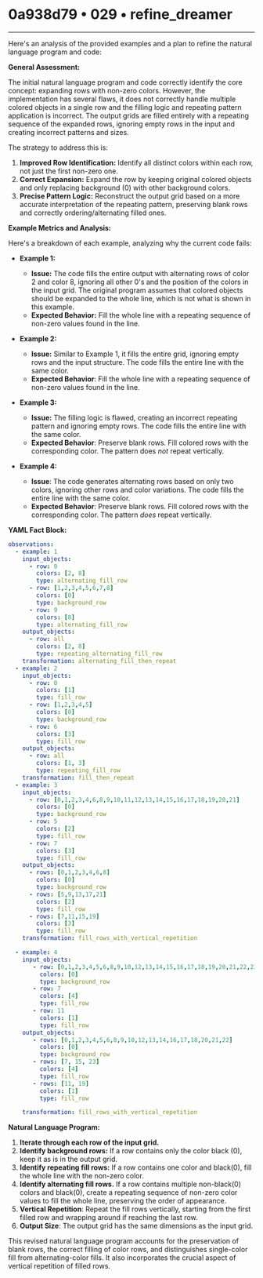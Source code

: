 # 0a938d79 • 029 • refine_dreamer

---
Here's an analysis of the provided examples and a plan to refine the natural language program and code:

**General Assessment:**

The initial natural language program and code correctly identify the core concept: expanding rows with non-zero colors. However, the implementation has several flaws, it does not correctly handle multiple colored objects in a single row and the filling logic and repeating pattern application is incorrect. The output grids are filled entirely with a repeating sequence of the expanded rows, ignoring empty rows in the input and creating incorrect patterns and sizes.

The strategy to address this is:

1.  **Improved Row Identification:** Identify all distinct colors within each row, not just the first non-zero one.
2.  **Correct Expansion:** Expand the row by keeping original colored objects and only replacing background (0) with other background colors.
3.  **Precise Pattern Logic:** Reconstruct the output grid based on a more accurate interpretation of the repeating pattern, preserving blank rows and correctly ordering/alternating filled ones.

**Example Metrics and Analysis:**

Here's a breakdown of each example, analyzing why the current code fails:

*   **Example 1:**
    *   **Issue:** The code fills the entire output with alternating rows of color 2 and color 8, ignoring all other 0's and the position of the colors in the input grid. The original program assumes that colored objects should be expanded to the whole line, which is not what is shown in this example.
    *   **Expected Behavior:** Fill the whole line with a repeating sequence of non-zero values found in the line.

*   **Example 2:**
    *   **Issue:** Similar to Example 1, it fills the entire grid, ignoring empty rows and the input structure. The code fills the entire line with the same color.
    *   **Expected Behavior**: Fill the whole line with a repeating sequence of non-zero values found in the line.

*   **Example 3:**
    *   **Issue:** The filling logic is flawed, creating an incorrect repeating pattern and ignoring empty rows. The code fills the entire line with the same color.
    *   **Expected Behavior**: Preserve blank rows. Fill colored rows with the corresponding color. The pattern does *not* repeat vertically.

*   **Example 4:**
    *   **Issue**: The code generates alternating rows based on only two colors, ignoring other rows and color variations. The code fills the entire line with the same color.
    *   **Expected Behavior**: Preserve blank rows. Fill colored rows with the corresponding color. The pattern *does* repeat vertically.

**YAML Fact Block:**

```yaml
observations:
  - example: 1
    input_objects:
      - row: 0
        colors: [2, 8]
        type: alternating_fill_row
      - row: [1,2,3,4,5,6,7,8]
        colors: [0]
        type: background_row
      - row: 9
        colors: [8]
        type: alternating_fill_row
    output_objects:
      - row: all
        colors: [2, 8]
        type: repeating_alternating_fill_row
    transformation: alternating_fill_then_repeat
  - example: 2
    input_objects:
      - row: 0
        colors: [1]
        type: fill_row
      - row: [1,2,3,4,5]
        colors: [0]
        type: background_row
      - row: 6
        colors: [3]
        type: fill_row
    output_objects:
      - row: all
        colors: [1, 3]
        type: repeating_fill_row
    transformation: fill_then_repeat
  - example: 3
    input_objects:
      - row: [0,1,2,3,4,6,8,9,10,11,12,13,14,15,16,17,18,19,20,21]
        colors: [0]
        type: background_row
      - row: 5
        colors: [2]
        type: fill_row
      - row: 7
        colors: [3]
        type: fill_row
    output_objects:
      - rows: [0,1,2,3,4,6,8]
        colors: [0]
        type: background_row
      - rows: [5,9,13,17,21]
        colors: [2]
        type: fill_row
      - rows: [7,11,15,19]
        colors: [3]
        type: fill_row
    transformation: fill_rows_with_vertical_repetition

  - example: 4
    input_objects:
       - row: [0,1,2,3,4,5,6,8,9,10,12,13,14,15,16,17,18,19,20,21,22,23]
         colors: [0]
         type: background_row
       - row: 7
         colors: [4]
         type: fill_row
       - row: 11
         colors: [1]
         type: fill_row
    output_objects:
       - rows: [0,1,2,3,4,5,6,8,9,10,12,13,14,16,17,18,20,21,22]
         colors: [0]
         type: background_row
       - rows: [7, 15, 23]
         colors: [4]
         type: fill_row
       - rows: [11, 19]
         colors: [1]
         type: fill_row

    transformation: fill_rows_with_vertical_repetition
```

**Natural Language Program:**

1.  **Iterate through each row of the input grid.**
2.  **Identify background rows:** If a row contains only the color black (0), keep it as is in the output grid.
3. **Identify repeating fill rows:** If a row contains one color and black(0), fill the whole line with the non-zero color.
4. **Identify alternating fill rows.** If a row contains multiple non-black(0) colors and black(0), create a repeating sequence of non-zero color values to fill the whole line, preserving the order of appearance.
5. **Vertical Repetition**: Repeat the fill rows vertically, starting from the first filled row and wrapping around if reaching the last row.
6. **Output Size**: The output grid has the same dimensions as the input grid.

This revised natural language program accounts for the preservation of blank rows, the correct filling of color rows, and distinguishes single-color fill from alternating-color fills. It also incorporates the crucial aspect of vertical repetition of filled rows.

